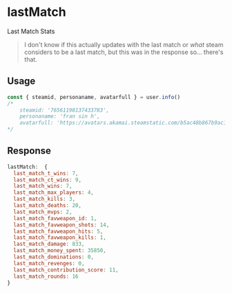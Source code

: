 
# lastMatch
Last Match Stats
> I don't know if this actually updates with the last match or _what_ steam considers to be a last match, but this was in the response so... there's that.
> 
## Usage
```js
const { steamid, personaname, avatarfull } = user.info()
/* 
    steamid: '76561198137433783',
    personaname: 'fran sin h',
    avatarfull: 'https://avatars.akamai.steamstatic.com/b5ac48b867b9ac1935fc564eaf1b43e8ac326e24_full.jpg'
*/
```
## Response
```js
lastMatch:  {
  last_match_t_wins: 7,
  last_match_ct_wins: 9,
  last_match_wins: 7,
  last_match_max_players: 4,
  last_match_kills: 3,
  last_match_deaths: 20,
  last_match_mvps: 2,
  last_match_favweapon_id: 1,
  last_match_favweapon_shots: 14,
  last_match_favweapon_hits: 5,
  last_match_favweapon_kills: 1,
  last_match_damage: 833,
  last_match_money_spent: 35850,
  last_match_dominations: 0,
  last_match_revenges: 0,
  last_match_contribution_score: 11,
  last_match_rounds: 16
}
```